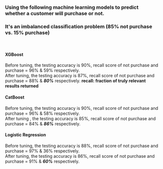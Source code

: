 ### Using the following machine learning models to predict whether a customer will purchase or not.
### It's an imbalanced classification problem (85% not purchase vs. 15% purchase)
<br>

#### **XGBoost**
Before tuning, the testing accuracy is 90%, recall score of not purchase and purchase = 96% & 59% respectively. <br>
After tuning, the testing accuracy is 87%, recall score of not purchase and purchase = 88% & ***80%*** respectively.
**recall: fraction of truly relevant results returned**

#### **CatBoost**
Before tuning, the testing accuracy is 90%, recall score of not purchase and purchase = 96% & 58% respectively. <br>
After tuning , the testing accuracy is 85%, recall score of not purchase and purchase = 84% & ***86%*** respectively.

#### **Logistic Regression**
Before tuning, the testing accuracy is 88%, recall score of not purchase and purchase = 97% & 36% respectively. <br>
After tuning, the testing accuracy is 86%, recall score of not purchase and purchase = 91% & ***60%*** respectively.
